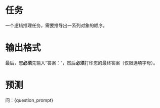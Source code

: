 # 任务
一个逻辑推理任务，需要推导出一系列对象的顺序。

# 输出格式
最后，您**必须**先输入“答案：”，然后**必须**打印您的最终答案（仅限选项字母）。

# 预测
问：{question_prompt}